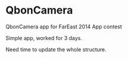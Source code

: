 QbonCamera
==========

QbonCamera app for FarEast 2014 App contest

Simple app, worked for 3 days.

Need time to update the whole structure.
